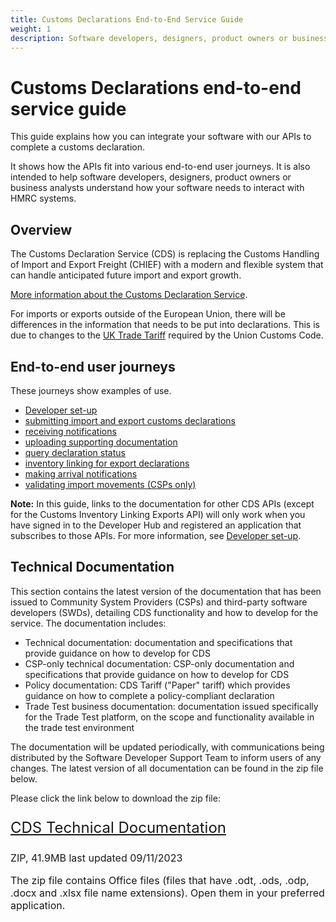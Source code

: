 ```yaml
---
title: Customs Declarations End-to-End Service Guide
weight: 1
description: Software developers, designers, product owners or business analysts. Integrate your software with Customs Declarations.
---
```


# Customs Declarations end-to-end service guide

This guide explains how you can integrate your software with our APIs to complete a customs declaration.

It shows how the APIs fit into various end-to-end user journeys. It is also intended to help software developers, designers, product owners or business analysts understand how your software needs to interact with HMRC systems.

## Overview
The Customs Declaration Service (CDS) is replacing the Customs Handling of Import and Export Freight (CHIEF) with a modern and flexible system that can handle anticipated future import and export growth.

[More information about the Customs Declaration Service](https://www.gov.uk/government/collections/customs-handling-of-import-and-export-freight-chief-replacement-programme).

For imports or exports outside of the European Union, there will be differences in the information that needs to be put into declarations. This is due to changes to the [UK Trade Tariff](https://www.gov.uk/government/collections/uk-trade-tariff-volume-3-for-cds) required by the Union Customs Code.

## End-to-end user journeys
These journeys show examples of use. 

* [Developer set-up](documentation/set-up-developers.html#set-up-for-developers)
* [submitting import and export customs declarations](documentation/submitting-import-and-export-customs-declarations.html#submit-a-customs-declaration)
* [receiving notifications](documentation/notifications.html)  
* [uploading supporting documentation](documentation/uploading-supporting-documents.html)
* [query declaration status](documentation/query-declaration-status.html)   
* [inventory linking for export declarations](documentation/inventory-linking-export-declarations.html)
* [making arrival notifications](documentation/arrival-notifications.html)
* [validating import movements (CSPs only)](documentation/validating-import-movements.html)

**Note:** In this guide, links to the documentation for other CDS APIs (except for the Customs Inventory Linking Exports API) will only work when you have signed in to the Developer Hub and registered an application that subscribes to those APIs. For more information, see [Developer set-up](documentation/set-up-developers.html#set-up-for-developers).

## Technical Documentation
This section contains the latest version of the documentation that has been issued to Community System Providers (CSPs) and third-party software developers (SWDs), detailing CDS functionality and how to develop for the service. The documentation includes:

* Technical documentation: documentation and specifications that provide guidance on how to develop for CDS
* CSP-only technical documentation: CSP-only documentation and specifications that provide guidance on how to develop for CDS
* Policy documentation: CDS Tariff ("Paper" tariff) which provides guidance on how to complete a policy-compliant declaration
* Trade Test business documentation: documentation issued specifically for the Trade Test platform, on the scope and functionality available in the trade test environment
  
The documentation will be updated periodically, with communications being distributed by the Software Developer Support Team to inform users of any changes.
  The latest version of all documentation can be found in the zip file below.
  
Please click the link below to download the zip file:

 <p class="govuk-body-l" style="font-size: 24px;">
   <a href="./documentation/resources/CDS_Technical_Documentation.zip" class="govuk-link">CDS Technical Documentation</a>
 </p>


 <p class="govuk-body-s" style="font-size: 16px;margin-bottom: 15px;">ZIP, 41.9MB last updated 09/11/2023</p>

 <p class="govuk-body-s" style="font-size: 16px;margin-bottom: 15px;">The zip file contains Office files (files that have .odt, .ods, .odp, .docx and .xlsx file name extensions). Open them in your preferred application.</p>
 
